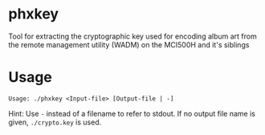# phxkey
Tool for extracting the cryptographic key used for encoding album art from the remote management utility (WADM) on the MCI500H and it's siblings

# Usage
`Usage: ./phxkey <Input-file> [Output-file | -]`

Hint: Use `-` instead of a filename to refer to stdout. If no output file name is given, `./crypto.key` is used.

